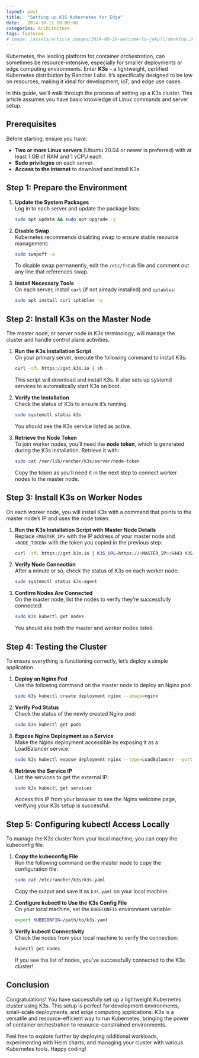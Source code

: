 ```yaml
---
layout: post
title:  "Setting up K3S Kubernetes for Edge"
date:   2014-10-11 10:00:00
categories: Architecture
tags: featured
# image: /assets/article_images/2014-08-29-welcome-to-jekyll/desktop.JPG
---
```

Kubernetes, the leading platform for container orchestration, can sometimes be resource-intensive, especially for smaller deployments or edge computing environments. Enter **K3s** – a lightweight, certified Kubernetes distribution by Rancher Labs. It’s specifically designed to be low on resources, making it ideal for development, IoT, and edge use cases. 

In this guide, we'll walk through the process of setting up a K3s cluster. This article assumes you have basic knowledge of Linux commands and server setup.

## Prerequisites

Before starting, ensure you have:

- **Two or more Linux servers** (Ubuntu 20.04 or newer is preferred) with at least 1 GB of RAM and 1 vCPU each.
- **Sudo privileges** on each server.
- **Access to the internet** to download and install K3s.

## Step 1: Prepare the Environment

1. **Update the System Packages**  
   Log in to each server and update the package lists:

   ```bash
   sudo apt update && sudo apt upgrade -y
   ```

2. **Disable Swap**  
   Kubernetes recommends disabling swap to ensure stable resource management:

   ```bash
   sudo swapoff -a
   ```

   To disable swap permanently, edit the `/etc/fstab` file and comment out any line that references swap.

3. **Install Necessary Tools**  
   On each server, install `curl` (if not already installed) and `iptables`:

   ```bash
   sudo apt install curl iptables -y
   ```

## Step 2: Install K3s on the Master Node

The master node, or server node in K3s terminology, will manage the cluster and handle control plane activities.

1. **Run the K3s Installation Script**  
   On your primary server, execute the following command to install K3s:

   ```bash
   curl -sfL https://get.k3s.io | sh -
   ```

   This script will download and install K3s. It also sets up systemd services to automatically start K3s on boot.

2. **Verify the Installation**  
   Check the status of K3s to ensure it’s running:

   ```bash
   sudo systemctl status k3s
   ```

   You should see the K3s service listed as active.

3. **Retrieve the Node Token**  
   To join worker nodes, you’ll need the **node token**, which is generated during the K3s installation. Retrieve it with:

   ```bash
   sudo cat /var/lib/rancher/k3s/server/node-token
   ```

   Copy the token as you’ll need it in the next step to connect worker nodes to the master node.

## Step 3: Install K3s on Worker Nodes

On each worker node, you will install K3s with a command that points to the master node’s IP and uses the node token.

1. **Run the K3s Installation Script with Master Node Details**  
   Replace `<MASTER_IP>` with the IP address of your master node and `<NODE_TOKEN>` with the token you copied in the previous step:

   ```bash
   curl -sfL https://get.k3s.io | K3S_URL=https://<MASTER_IP>:6443 K3S_TOKEN=<NODE_TOKEN> sh -
   ```

2. **Verify Node Connection**  
   After a minute or so, check the status of K3s on each worker node:

   ```bash
   sudo systemctl status k3s-agent
   ```

3. **Confirm Nodes Are Connected**  
   On the master node, list the nodes to verify they’re successfully connected:

   ```bash
   sudo k3s kubectl get nodes
   ```

   You should see both the master and worker nodes listed.

## Step 4: Testing the Cluster

To ensure everything is functioning correctly, let’s deploy a simple application.

1. **Deploy an Nginx Pod**  
   Use the following command on the master node to deploy an Nginx pod:

   ```bash
   sudo k3s kubectl create deployment nginx --image=nginx
   ```

2. **Verify Pod Status**  
   Check the status of the newly created Nginx pod:

   ```bash
   sudo k3s kubectl get pods
   ```

3. **Expose Nginx Deployment as a Service**  
   Make the Nginx deployment accessible by exposing it as a LoadBalancer service:

   ```bash
   sudo k3s kubectl expose deployment nginx --type=LoadBalancer --port=80
   ```

4. **Retrieve the Service IP**  
   List the services to get the external IP:

   ```bash
   sudo k3s kubectl get services
   ```

   Access this IP from your browser to see the Nginx welcome page, verifying your K3s setup is successful.

## Step 5: Configuring kubectl Access Locally

To manage the K3s cluster from your local machine, you can copy the kubeconfig file.

1. **Copy the kubeconfig File**  
   Run the following command on the master node to copy the configuration file:

   ```bash
   sudo cat /etc/rancher/k3s/k3s.yaml
   ```

   Copy the output and save it as `k3s.yaml` on your local machine.

2. **Configure kubectl to Use the K3s Config File**  
   On your local machine, set the `KUBECONFIG` environment variable:

   ```bash
   export KUBECONFIG=/path/to/k3s.yaml
   ```

3. **Verify kubectl Connectivity**  
   Check the nodes from your local machine to verify the connection:

   ```bash
   kubectl get nodes
   ```

   If you see the list of nodes, you’ve successfully connected to the K3s cluster!

## Conclusion

Congratulations! You have successfully set up a lightweight Kubernetes cluster using K3s. This setup is perfect for development environments, small-scale deployments, and edge computing applications. K3s is a versatile and resource-efficient way to run Kubernetes, bringing the power of container orchestration to resource-constrained environments.

Feel free to explore further by deploying additional workloads, experimenting with Helm charts, and managing your cluster with various Kubernetes tools. Happy coding!
